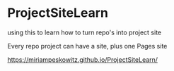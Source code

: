 # ProjectSiteLearn
using this to learn how to turn repo's into project site

Every repo project can have a site, plus one Pages site 

https://miriampeskowitz.github.io/ProjectSiteLearn/
